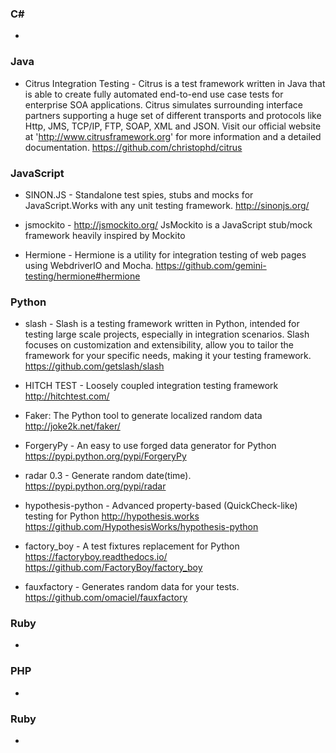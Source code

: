 ### C# 
* 

### Java 
* Citrus Integration Testing - Citrus is a test framework written in Java that is able to create fully automated end-to-end use case tests for enterprise SOA applications. Citrus simulates surrounding interface partners supporting a huge set of different transports and protocols like Http, JMS, TCP/IP, FTP, SOAP, XML and JSON. Visit our official website at 'http://www.citrusframework.org' for more information and a detailed documentation. https://github.com/christophd/citrus

### JavaScript 
* SINON.JS - Standalone test spies, stubs and mocks for JavaScript.Works with any unit testing framework. http://sinonjs.org/

* jsmockito - http://jsmockito.org/ JsMockito is a JavaScript stub/mock framework heavily inspired by Mockito

* Hermione - Hermione is a utility for integration testing of web pages using WebdriverIO and Mocha. https://github.com/gemini-testing/hermione#hermione

### Python 
* slash - Slash is a testing framework written in Python, intended for testing large scale projects, especially in integration scenarios. Slash focuses on customization and extensibility, allow you to tailor the framework for your specific needs, making it your testing framework. https://github.com/getslash/slash

* HITCH TEST - Loosely coupled integration testing framework http://hitchtest.com/

* Faker: The Python tool to generate localized random data http://joke2k.net/faker/

* ForgeryPy - An easy to use forged data generator for Python https://pypi.python.org/pypi/ForgeryPy

* radar 0.3 - Generate random date(time).  https://pypi.python.org/pypi/radar

* hypothesis-python - Advanced property-based (QuickCheck-like) testing for Python http://hypothesis.works https://github.com/HypothesisWorks/hypothesis-python

* factory_boy - A test fixtures replacement for Python https://factoryboy.readthedocs.io/  https://github.com/FactoryBoy/factory_boy

* fauxfactory - Generates random data for your tests. https://github.com/omaciel/fauxfactory

### Ruby 
*

### PHP 
*

### Ruby 
*
